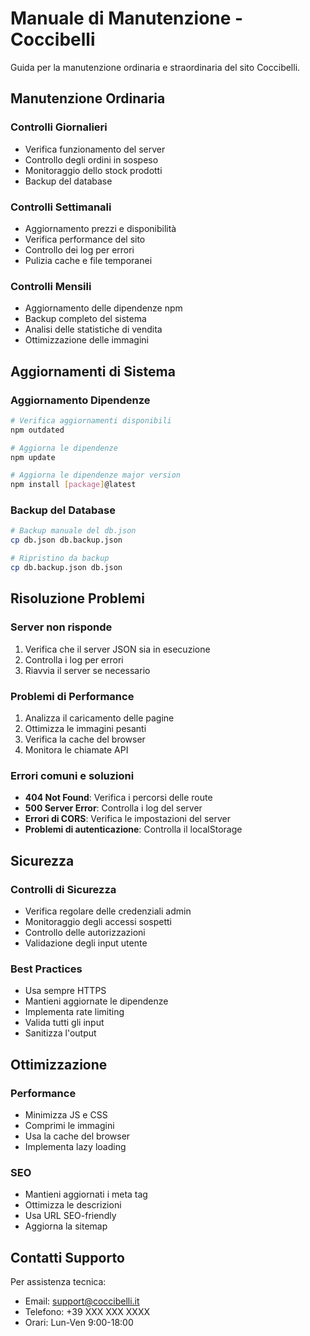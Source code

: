 # Manuale di Manutenzione - Coccibelli

Guida per la manutenzione ordinaria e straordinaria del sito Coccibelli.

## Manutenzione Ordinaria

### Controlli Giornalieri
- Verifica funzionamento del server
- Controllo degli ordini in sospeso
- Monitoraggio dello stock prodotti
- Backup del database

### Controlli Settimanali
- Aggiornamento prezzi e disponibilità
- Verifica performance del sito
- Controllo dei log per errori
- Pulizia cache e file temporanei

### Controlli Mensili
- Aggiornamento delle dipendenze npm
- Backup completo del sistema
- Analisi delle statistiche di vendita
- Ottimizzazione delle immagini

## Aggiornamenti di Sistema

### Aggiornamento Dipendenze
```bash
# Verifica aggiornamenti disponibili
npm outdated

# Aggiorna le dipendenze
npm update

# Aggiorna le dipendenze major version
npm install [package]@latest
```

### Backup del Database
```bash
# Backup manuale del db.json
cp db.json db.backup.json

# Ripristino da backup
cp db.backup.json db.json
```

## Risoluzione Problemi

### Server non risponde
1. Verifica che il server JSON sia in esecuzione
2. Controlla i log per errori
3. Riavvia il server se necessario

### Problemi di Performance
1. Analizza il caricamento delle pagine
2. Ottimizza le immagini pesanti
3. Verifica la cache del browser
4. Monitora le chiamate API

### Errori comuni e soluzioni
- **404 Not Found**: Verifica i percorsi delle route
- **500 Server Error**: Controlla i log del server
- **Errori di CORS**: Verifica le impostazioni del server
- **Problemi di autenticazione**: Controlla il localStorage

## Sicurezza

### Controlli di Sicurezza
- Verifica regolare delle credenziali admin
- Monitoraggio degli accessi sospetti
- Controllo delle autorizzazioni
- Validazione degli input utente

### Best Practices
- Usa sempre HTTPS
- Mantieni aggiornate le dipendenze
- Implementa rate limiting
- Valida tutti gli input
- Sanitizza l'output

## Ottimizzazione

### Performance
- Minimizza JS e CSS
- Comprimi le immagini
- Usa la cache del browser
- Implementa lazy loading

### SEO
- Mantieni aggiornati i meta tag
- Ottimizza le descrizioni
- Usa URL SEO-friendly
- Aggiorna la sitemap

## Contatti Supporto

Per assistenza tecnica:
- Email: support@coccibelli.it
- Telefono: +39 XXX XXX XXXX
- Orari: Lun-Ven 9:00-18:00